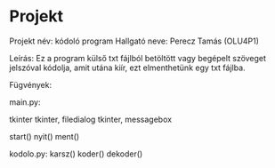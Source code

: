 # Projekt
Projekt név: kódoló program
Hallgató neve: Perecz Tamás (OLU4P1)

Leírás:
Ez a program külső txt fájlból betöltött vagy begépelt szöveget jelszóval kódolja, amit utána kiír, ezt elmenthetünk egy txt fájlba.


Fügvények:

main.py:

tkinter
tkinter, filedialog
tkinter, messagebox

start()
nyit()
ment()

kodolo.py:
karsz()
koder()
dekoder()
